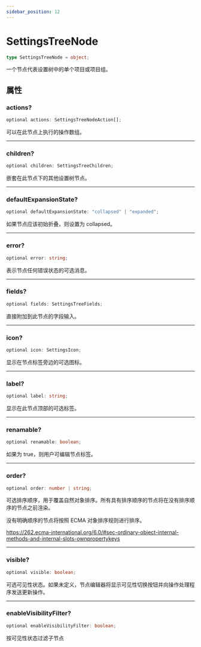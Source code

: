 ```yaml
---
sidebar_position: 12
---
```


# SettingsTreeNode

```typescript
type SettingsTreeNode = object;
```

一个节点代表设置树中的单个项目或项目组。

## 属性

### actions?

```typescript
optional actions: SettingsTreeNodeAction[];
```

可以在此节点上执行的操作数组。

---

### children?

```typescript
optional children: SettingsTreeChildren;
```

嵌套在此节点下的其他设置树节点。

---

### defaultExpansionState?

```typescript
optional defaultExpansionState: "collapsed" | "expanded";
```

如果节点应该初始折叠，则设置为 collapsed。

---

### error?

```typescript
optional error: string;
```

表示节点任何错误状态的可选消息。

---

### fields?

```typescript
optional fields: SettingsTreeFields;
```

直接附加到此节点的字段输入。

---

### icon?

```typescript
optional icon: SettingsIcon;
```

显示在节点标签旁边的可选图标。

---

### label?

```typescript
optional label: string;
```

显示在此节点顶部的可选标签。

---

### renamable?

```typescript
optional renamable: boolean;
```

如果为 true，则用户可编辑节点标签。

---

### order?

```typescript
optional order: number | string;
```

可选排序顺序，用于覆盖自然对象排序。所有具有排序顺序的节点将在没有排序顺序的节点之前渲染。

没有明确顺序的节点将按照 ECMA 对象排序规则进行排序。

https://262.ecma-international.org/6.0/#sec-ordinary-object-internal-methods-and-internal-slots-ownpropertykeys

---

### visible?

```typescript
optional visible: boolean;
```

可选可见性状态。如果未定义，节点编辑器将显示可见性切换按钮并向操作处理程序发送更新操作。

---

### enableVisibilityFilter?

```typescript
optional enableVisibilityFilter: boolean;
```

按可见性状态过滤子节点 